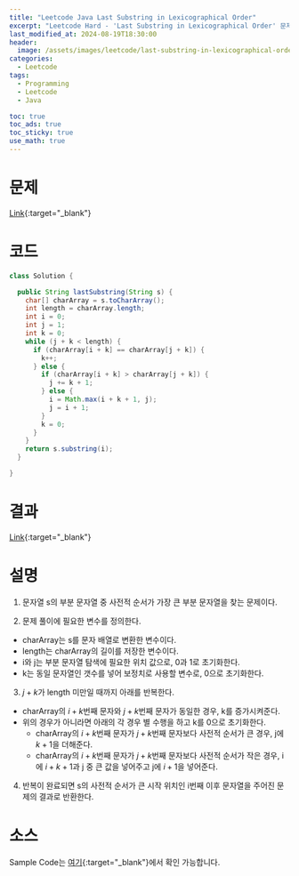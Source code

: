 ```yaml
---
title: "Leetcode Java Last Substring in Lexicographical Order"
excerpt: "Leetcode Hard - 'Last Substring in Lexicographical Order' 문제 Java 풀이"
last_modified_at: 2024-08-19T18:30:00
header:
  image: /assets/images/leetcode/last-substring-in-lexicographical-order.png
categories:
  - Leetcode
tags:
  - Programming
  - Leetcode
  - Java

toc: true
toc_ads: true
toc_sticky: true
use_math: true
---
```

# 문제
[Link](https://leetcode.com/problems/last-substring-in-lexicographical-order/){:target="_blank"}

# 코드
```java
class Solution {

  public String lastSubstring(String s) {
    char[] charArray = s.toCharArray();
    int length = charArray.length;
    int i = 0;
    int j = 1;
    int k = 0;
    while (j + k < length) {
      if (charArray[i + k] == charArray[j + k]) {
        k++;
      } else {
        if (charArray[i + k] > charArray[j + k]) {
          j += k + 1;
        } else {
          i = Math.max(i + k + 1, j);
          j = i + 1;
        }
        k = 0;
      }
    }
    return s.substring(i);
  }

}
```

# 결과
[Link](https://leetcode.com/problems/last-substring-in-lexicographical-order/submissions/1361185608/){:target="_blank"}

# 설명
1. 문자열 s의 부분 문자열 중 사전적 순서가 가장 큰 부분 문자열을 찾는 문제이다.

2. 문제 풀이에 필요한 변수를 정의한다.
- charArray는 s를 문자 배열로 변환한 변수이다.
- length는 charArray의 길이를 저장한 변수이다.
- i와 j는 부분 문자열 탐색에 필요한 위치 값으로, 0과 1로 초기화한다.
- k는 동일 문자열인 갯수를 넣어 보정치로 사용할 변수로, 0으로 초기화한다.

3. $j + k$가 length 미만일 때까지 아래를 반복한다.
- charArray의 $i + k$번째 문자와 $j + k$번째 문자가 동일한 경우, k를 증가시켜준다.
- 위의 경우가 아니라면 아래의 각 경우 별 수행을 하고 k를 0으로 초기화한다.
  - charArray의 $i + k$번째 문자가 $j + k$번째 문자보다 사전적 순서가 큰 경우, j에 $k + 1$을 더해준다.
  - charArray의 $i + k$번째 문자가 $j + k$번째 문자보다 사전적 순서가 작은 경우, i에 $i + k + 1$과 j 중 큰 값을 넣어주고 j에 $i + 1$을 넣어준다.

4. 반복이 완료되면 s의 사전적 순서가 큰 시작 위치인 i번째 이후 문자열을 주어진 문제의 결과로 반환한다.

# 소스
Sample Code는 [여기](https://github.com/GracefulSoul/leetcode/blob/master/src/main/java/gracefulsoul/problems/LastSubstringInLexicographicalOrder.java){:target="_blank"}에서 확인 가능합니다.